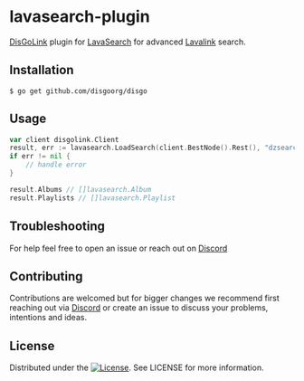 # lavasearch-plugin

[DisGoLink](https://github.com/disgoorg/disgolink) plugin for [LavaSearch](https://github.com/topi314/LavaSearch) for advanced [Lavalink](https://github.com/lavalink-devs/Lavalink) search.

## Installation

```shell
$ go get github.com/disgoorg/disgo
```

## Usage

```go
var client disgolink.Client
result, err := lavasearch.LoadSearch(client.BestNode().Rest(), "dzsearch:test", []lavasearch.SearchType{lavasearch.SearchTypeAlbum, lavasearch.SearchTypePlaylist})
if err != nil {
    // handle error
}

result.Albums // []lavasearch.Album
result.Playlists // []lavasearch.Playlist
```

## Troubleshooting

For help feel free to open an issue or reach out on [Discord](https://discord.gg/TewhTfDpvW)

## Contributing

Contributions are welcomed but for bigger changes we recommend first reaching out via [Discord](https://discord.gg/TewhTfDpvW) or create an issue to discuss your problems, intentions and ideas.

## License

Distributed under the [![License](https://img.shields.io/badge/License-Apache%202.0-blue.svg)](https://github.com/disgoorg/disgo/blob/master/LICENSE). See LICENSE for more information.
